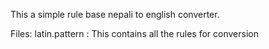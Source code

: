 This a simple rule base nepali to english converter.

Files:
latin.pattern : This contains all the rules for conversion

